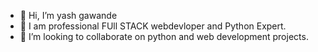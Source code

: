 - 👋 Hi, I’m yash gawande
- 👀 I am professional FUll STACK webdevloper and Python Expert.
- 💞️ I’m looking to collaborate on python and web development projects. 
<!---
codewithyash123/codewithyash123 is a ✨ special ✨ repository because its `README.md` (this file) appears on your GitHub profile.
You can click the Preview link to take a look at your changes.
--->
